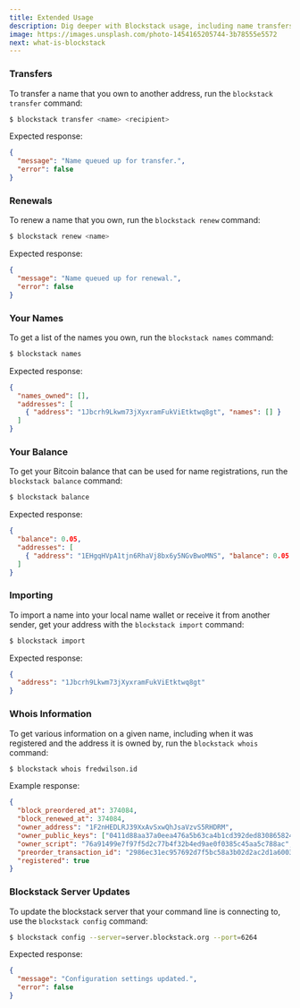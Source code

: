 ```yaml
---
title: Extended Usage
description: Dig deeper with Blockstack usage, including name transfers and more.
image: https://images.unsplash.com/photo-1454165205744-3b78555e5572
next: what-is-blockstack
---
```


### Transfers

To transfer a name that you own to another address, run the `blockstack transfer` command:

```bash
$ blockstack transfer <name> <recipient>
```

Expected response:

```json
{
  "message": "Name queued up for transfer.",
  "error": false
}
```

### Renewals

To renew a name that you own, run the `blockstack renew` command:

```bash
$ blockstack renew <name>
```

Expected response:

```json
{
  "message": "Name queued up for renewal.",
  "error": false
}
```

### Your Names

To get a list of the names you own, run the `blockstack names` command:

```bash
$ blockstack names
```

Expected response:

```json
{
  "names_owned": [],
  "addresses": [
    { "address": "1Jbcrh9Lkwm73jXyxramFukViEtktwq8gt", "names": [] }
  ]
}
```

### Your Balance

To get your Bitcoin balance that can be used for name registrations, run the `blockstack balance` command:


```bash
$ blockstack balance
```

Expected response:

```json
{
  "balance": 0.05,
  "addresses": [
    { "address": "1EHgqHVpA1tjn6RhaVj8bx6y5NGvBwoMNS", "balance": 0.05 }
  ]
}
```

### Importing

To import a name into your local name wallet or receive it from another sender, get your address with the `blockstack import` command:

```bash
$ blockstack import
```

Expected response:

```json
{
  "address": "1Jbcrh9Lkwm73jXyxramFukViEtktwq8gt"
}
```

### Whois Information

To get various information on a given name, including when it was registered and the address it is owned by, run the `blockstack whois` command:

```bash
$ blockstack whois fredwilson.id
```

Example response:

```json
{
  "block_preordered_at": 374084,
  "block_renewed_at": 374084,
  "owner_address": "1F2nHEDLRJ39XxAvSxwQhJsaVzvS5RHDRM",
  "owner_public_keys": ["0411d88aa37a0eea476a5b63ca4b1cd392ded830865824c27dacef6bde9f9bc53fa13a0926533ef4d20397207e212c2086cbe13db5470fd29616abd35326d33090"],
  "owner_script": "76a91499e7f97f5d2c77b4f32b4ed9ae0f0385c45aa5c788ac",
  "preorder_transaction_id": "2986ec31ec957692d7f5bc58a3b02d2ac2d1a60039e9163365fc954ff51aeb5a",
  "registered": true
}
```

### Blockstack Server Updates

To update the blockstack server that your command line is connecting to, use the `blockstack config` command:

```bash
$ blockstack config --server=server.blockstack.org --port=6264
```

Expected response:

```json
{
  "message": "Configuration settings updated.",
  "error": false
}
```